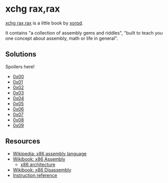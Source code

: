 # xchg rax,rax

[xchg rax,rax](https://www.xorpd.net/pages/xchg_rax/snip_00.html) is a little book by [xorpd](https://www.xorpd.net/).

It contains "a collection of assembly gems and riddles", "built to teach you one concept about assembly, math or life in general".

## Solutions

Spoilers here!

- [0x00](./0x00.asm)
- [0x01](./0x01.asm)
- [0x02](./0x02.asm)
- [0x03](./0x03.asm)
- [0x04](./0x04.asm)
- [0x05](./0x05.asm)
- [0x06](./0x06.asm)
- [0x07](./0x07.asm)
- [0x08](./0x08.asm)
- [0x09](./0x09.asm)

## Resources

- [Wikipedia: x86 assembly language](https://en.wikipedia.org/wiki/X86_assembly_language)
- [Wikibook: x86 Assembly](https://en.wikibooks.org/wiki/X86_Assembly)
  - [x86 architecture](https://en.wikibooks.org/wiki/X86_Assembly/X86_Architecture)
- [Wikibook: x86 Disassembly](https://en.wikibooks.org/wiki/X86_Disassembly)
- [Instruction reference](https://www.felixcloutier.com/x86/index.html)
